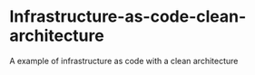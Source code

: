 # Infrastructure-as-code-clean-architecture
A example of infrastructure as code with a clean architecture 
